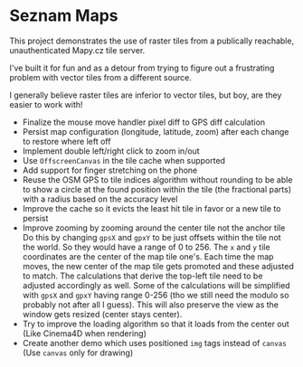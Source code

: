# Seznam Maps

This project demonstrates the use of raster tiles from a publically reachable,
unauthenticated Mapy.cz tile server.

I've built it for fun and as a detour from trying to figure out a frustrating
problem with vector tiles from a different source.

I generally believe raster tiles are inferior to vector tiles, but boy, are
they easier to work with!

- Finalize the mouse move handler pixel diff to GPS diff calculation
- Persist map configuration (longitude, latitude, zoom) after each change to restore where left off
- Implement double left/right click to zoom in/out
- Use `OffscreenCanvas` in the tile cache when supported
- Add support for finger stretching on the phone
- Reuse the OSM GPS to tile indices algorithm without rounding to be able to show
  a circle at the found position within the tile (the fractional parts) with a
  radius based on the accuracy level
- Improve the cache so it evicts the least hit tile in favor or a new tile to persist
- Improve zooming by zooming around the center tile not the anchor tile
  Do this by changing `gpsX` and `gpxY` to be just offsets within the tile not the world.
  So they would have a range of 0 to 256. The `x` and `y` tile coordinates are the center of the map tile one's.
  Each time the map moves, the new center of the map tile gets promoted and these adjusted to match.
  The calculations that derive the top-left tile need to be adjusted accordingly as well.
  Some of the calculations will be simplified with `gpsX` and `gpxY` having range 0-256
  (tho we still need the modulo so probably not after all I guess).
  This will also preserve the view as the window gets resized (center stays center).
- Try to improve the loading algorithm so that it loads from the center out
  (Like Cinema4D when rendering)
- Create another demo which uses positioned `img` tags instead of `canvas`
  (Use `canvas` only for drawing)
